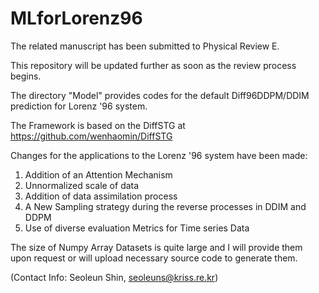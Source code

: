 # MLforLorenz96

The related manuscript has been submitted to Physical Review E.

This repository will be updated further as soon as the review process begins.

The directory "Model" provides codes for the default Diff96DDPM/DDIM prediction for Lorenz '96 system.

The Framework is based on the DiffSTG at https://github.com/wenhaomin/DiffSTG

Changes for the applications to the Lorenz '96 system have been made:

1. Addition of an Attention Mechanism 
2. Unnormalized scale of data
3. Addition of data assimilation process
4. A New Sampling strategy during the reverse processes in DDIM and DDPM 
5. Use of diverse evaluation Metrics for Time series Data

The size of Numpy Array Datasets is quite large and I will provide them upon request or will upload necessary source code to generate them.

(Contact Info: Seoleun Shin, seoleuns@kriss.re.kr)

